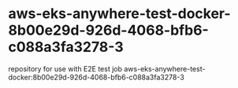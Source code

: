 # aws-eks-anywhere-test-docker-8b00e29d-926d-4068-bfb6-c088a3fa3278-3
repository for use with E2E test job aws-eks-anywhere-test-docker:8b00e29d-926d-4068-bfb6-c088a3fa3278-3
